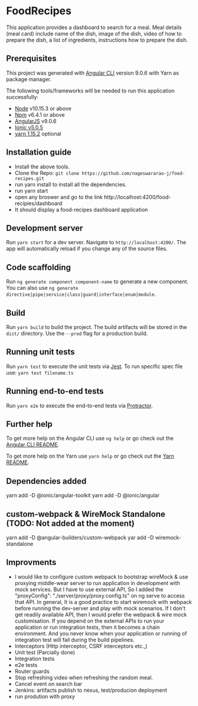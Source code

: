 # FoodRecipes
This application provides a dashboard to search for a meal.
Meal details (meal card) include name of the dish, image of the dish, video of how to prepare the dish, 
a list of ingredients, instructions how to prepare the dish.

## Prerequisites
This project was generated with [Angular CLI](https://github.com/angular/angular-cli) version 9.0.6 with Yarn as package manager. 

The following tools/frameworks will be needed to run this application successfully:
* [Node](https://nodejs.org/en/) v10.15.3 or above
* [Npm](https://www.npmjs.com/) v6.4.1 or above
* [AngularJS](https://angular.io/) v9.0.6
* [Ionic v5.0.5](https://ionicframework.com/docs/v1/guide/preface.html)
* [yarn 1.15.2](https://yarnpkg.com/) optional

## Installation guide
- Install the above tools.
- Clone the Repo: `git clone https://github.com/nageswararao-j/food-recipes.git`
- run yarn install to install all the dependencies.
- run yarn start
- open any broswer and go to the link http://localhost:4200/food-recipies/dashboard
- It should display a food-recipes dashboard application 

## Development server

Run `yarn start` for a dev server. Navigate to `http://localhost:4200/`. The app will automatically reload if you change any of the source files.

## Code scaffolding

Run `ng generate component component-name` to generate a new component. You can also use `ng generate directive|pipe|service|class|guard|interface|enum|module`.


## Build

Run `yarn build` to build the project. The build artifacts will be stored in the `dist/` directory. Use the `--prod` flag for a production build.

## Running unit tests

Run `yarn test` to execute the unit tests via [Jest](https://jestjs.io/en/).
To run specific spec file use: `yarn test filename.ts `

## Running end-to-end tests

Run `yarn e2e` to execute the end-to-end tests via [Protractor](http://www.protractortest.org/).

## Further help

To get more help on the Angular CLI use `ng help` or go check out the [Angular CLI README](https://github.com/angular/angular-cli/blob/master/README.md).

To get more help on the Yarn use `yarn help` or go check out the [Yarn README](https://github.com/yarnpkg/yarn).

## Dependencies added
yarn add -D @ionic/angular-toolkit
yarn add -D @ionic/angular 

## custom-webpack & WireMock Standalone (TODO: Not added at the moment)
yarn add -D @angular-builders/custom-webpack
yar add -D wiremock-standalone


## Improvments
- I would like to configure custom webpack to bootstrap wireMock & use proxying middle-wear server to run application in development with mock services.
But I have to use external API, So I added the  "proxyConfig": "./server/proxy/proxy.config.ts" on ng serve to access that API.
In general, It is a good practice to start wiremock with webpack before running the dev-server and play with mock scenarios.
If I don't get readily available API, then I would prefer the webpack & wire mock customisation.
If you depend on the external APIs to run your application or run integration tests, then it becomes a chain environment. And you never know when your application or running of integration test will fail during the build pipelines.
- Interceptors (Http interceptor, CSRF interceptors etc.,)
- Unit test (Parcially done)
- Integration tests
- e2e tests
- Router guards
- Stop refreshing video when refreshing the random meal.
- Cancel event on search bar
- Jenkins: artifacts publish to nexus, test/producion deployment
- run prodution with proxy